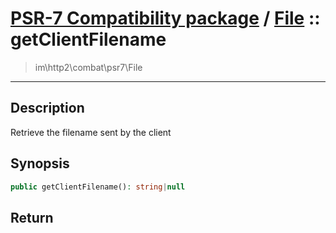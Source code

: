# [PSR-7 Compatibility package](combat.md) / [File](combat-File.md) :: getClientFilename
 > im\http2\combat\psr7\File
____

## Description
Retrieve the filename sent by the client

## Synopsis
```php
public getClientFilename(): string|null
```

## Return

